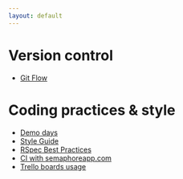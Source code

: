 ```yaml
---
layout: default
---
```


Version control
===============

* [Git Flow](/git-flow)

Coding practices & style
========================

* [Demo days](/demo)
* [Style Guide](style-guide)
* [RSpec Best Practices](/rspec)
* [CI with semaphoreapp.com](/ci-semaphoreapp)
* [Trello boards usage](/trello)

